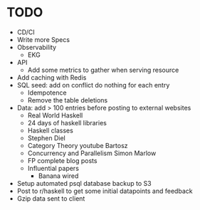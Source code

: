 # TODO

* CD/CI
* Write more Specs
* Observability
  * EKG
* API
  * Add some metrics to gather when serving resource
* Add caching with Redis
* SQL seed: add on conflict do nothing for each entry
  * Idempotence
  * Remove the table deletions
* Data: add > 100 entries before posting to external websites
  * Real World Haskell
  * 24 days of haskell libraries
  * Haskell classes
  * Stephen Diel
  * Category Theory youtube Bartosz
  * Concurrency and Parallelism Simon Marlow
  * FP complete blog posts
  * Influential papers
    * Banana wired
* Setup automated psql database backup to S3
* Post to r/haskell to get some initial datapoints and feedback
* Gzip data sent to client
